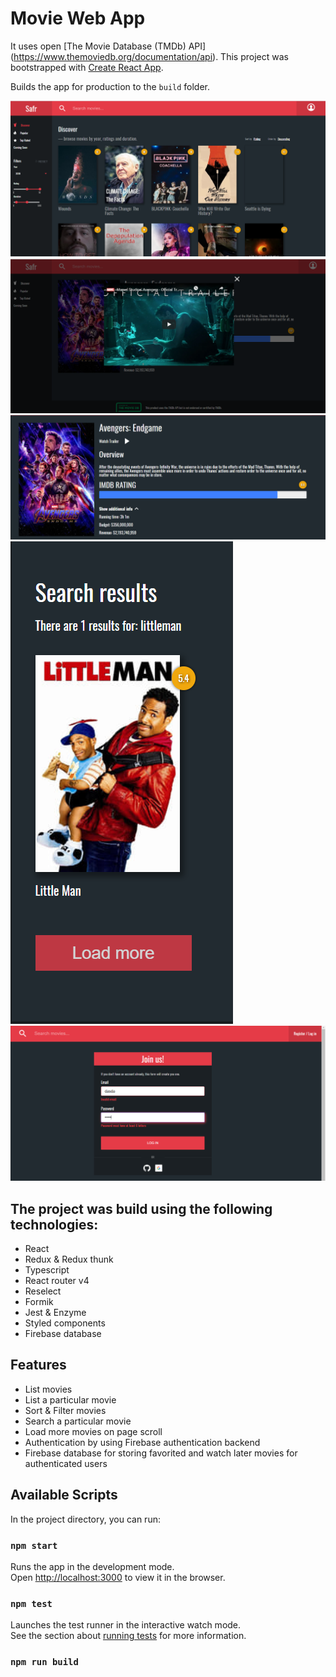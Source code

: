 # Movie Web App
It uses open [The Movie Database (TMDb) API] (https://www.themoviedb.org/documentation/api).
This project was bootstrapped with [Create React App](https://github.com/facebook/create-react-app).

Builds the app for production to the `build` folder.

![](https://github.com/Safr/react-rmdb/blob/master/public/images/Screenshot_1.png)
![](https://github.com/Safr/react-rmdb/blob/master/public/images/Screenshot_2.png)
![](https://github.com/Safr/react-rmdb/blob/master/public/images/Screenshot_3.png)
![](https://github.com/Safr/react-rmdb/blob/master/public/images/Screenshot_4.png)
![](https://github.com/Safr/react-rmdb/blob/master/public/images/Screenshot_5.png)

## The project was build using the following technologies:
* React
* Redux & Redux thunk
* Typescript
* React router v4
* Reselect
* Formik
* Jest & Enzyme
* Styled components
* Firebase database

## Features
* List movies
* List a particular movie
* Sort & Filter movies
* Search a particular movie
* Load more movies on page scroll
* Authentication by using Firebase authentication backend
* Firebase database for storing favorited and watch later movies for authenticated users

## Available Scripts

In the project directory, you can run:

### `npm start`

Runs the app in the development mode.<br>
Open [http://localhost:3000](http://localhost:3000) to view it in the browser.

### `npm test`

Launches the test runner in the interactive watch mode.<br>
See the section about [running tests](https://facebook.github.io/create-react-app/docs/running-tests) for more information.

### `npm run build`